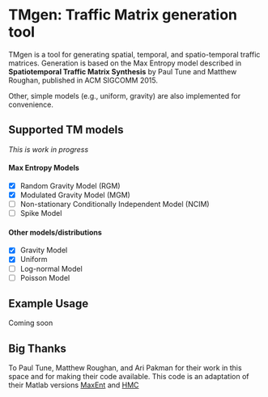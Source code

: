 # TMgen: Traffic Matrix generation tool

TMgen is a tool for generating spatial, temporal, and spatio-temporal traffic matrices.
Generation is based on the Max Entropy model described in
**Spatiotemporal Traffic Matrix Synthesis** by Paul Tune and Matthew Roughan, published in ACM SIGCOMM 2015.

Other, simple models (e.g., uniform, gravity) are also implemented for convenience.

## Supported TM models

*This is work in progress*

#### Max Entropy Models
- [x] Random Gravity Model (RGM)
- [x] Modulated Gravity Model (MGM)
- [ ] Non-stationary Conditionally Independent Model (NCIM)
- [ ] Spike Model
#### Other models/distributions
- [x] Gravity Model
- [x] Uniform
- [ ] Log-normal Model
- [ ] Poisson Model

## Example Usage

Coming soon

<!-- ## Full documentation -->

## Big Thanks
To Paul Tune, Matthew Roughan, and Ari Pakman for their work in this space and for making their code available.
This code is an adaptation of their Matlab versions [MaxEnt](https://github.com/ptuls/MaxEntTM) and
[HMC](https://github.com/aripakman/hmc-tmg)
